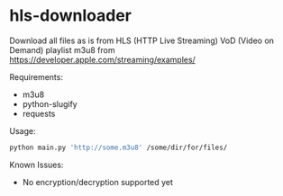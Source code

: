 # hls-downloader

Download all files as is from HLS (HTTP Live Streaming) VoD (Video on Demand) playlist m3u8 from <https://developer.apple.com/streaming/examples/>

Requirements:

* m3u8
* python-slugify
* requests

Usage:

```sh
python main.py 'http://some.m3u8' /some/dir/for/files/
```

Known Issues:

* No encryption/decryption supported yet
